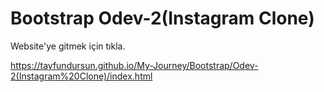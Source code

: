 # Bootstrap Odev-2(Instagram Clone)

Website'ye gitmek için tıkla.

https://tayfundursun.github.io/My-Journey/Bootstrap/Odev-2(Instagram%20Clone)/index.html